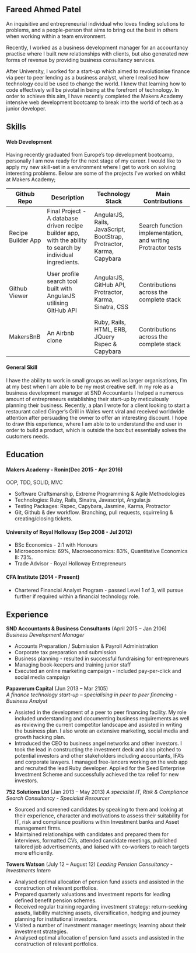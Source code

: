 ## Fareed Ahmed Patel

An inquisitive and entrepreneurial individual who loves finding solutions to problems, and a people-person that aims to bring out the best in others when working within a team environment.

Recently, I worked as a business development manager for an accountancy practise where I built new relationships with clients, but also generated new forms of revenue by providing business consultancy services.

After University, I worked for a start-up which aimed to revolutionise finance via peer to peer lending as a business analyst, where I realised how technology could be used to change the world. I knew that learning how to code effectively will be pivotal in being at the forefront of technology. In order to achieve this aim, I have recently completed the Makers Academy intensive web development bootcamp to break into the world of tech as a junior developer.

## Skills

#### Web Development

Having recently graduated from Europe’s top development bootcamp, personally I am now ready for the next stage of my career. I would like to apply my new skill-set in a environment where I get to work on solving interesting problems. Below are some of the projects I’ve worked on whilst at Makers Academy;


| **Github Repo**       | **Description**          | **Technology Stack**     | **Main Contributions**     |
| --------------------- | ------------------------ | ------------------------ | -------------------------- |
|Recipe Builder App     |Final Project - A database driven recipe builder app, with the ability to search by individual ingredients. |AngularJS, Rails, JavaScript, BootStrap, Protractor, Karma, Capybara|Search function implementation, and writing Protractor tests|
|						|                          |                          |							   |
|Github Viewer|User profile search tool built with AngularJS utilising GitHub API|AngularJS, GitHub API, Protractor, Karma, Sinatra, CSS|Contributions across the complete stack|
|						|                          |                          |							   |
|MakersBnB|An Airbnb clone|Ruby, Rails, HTML, ERB, JQuery Rspec & Capybara|Contributions across the complete stack|




#### General Skill

I have the ability to work in small groups as well as larger organisations, I’m at my best when I am able to be my most creative self. In my role as a business development manager at SND Accountants I helped a numerous amount of entrepreneurs establishing their start-up by meticulously planning their business. Recently, a plan I wrote for a client looking to start a restaurant called Ginger’s Grill in Wales went viral and received worldwide attention after persuading the owner to offer an interesting discount. I hope to draw this experience, where I am able to to understand the end user in order to build a product, which is outside the box but essentially solves the customers needs. 

## Education

#### Makers Academy  - Ronin(Dec 2015 - Apr 2016)

OOP, TDD, SOLID, MVC
- Software Craftsmanship, Extreme Programming & Agile Methodologies
- Technologies: Ruby, Rails, Sinatra, Javascript, Angular.js
- Testing Packages: Rspec, Capybara, Jasmine, Karma, Protractor
- Git, Github & dev workflow. Branching, pull requests, squirreling & creating/closing tickets.

#### University of Royal Holloway (Sep 2008 - Jul 2012)

- BSc Economics - 2:1 with Honours
- Microeconomics: 69%, Macroeconomics: 83%, Quantitative Economics II: 73%.
- Trade Advisor - Royal Holloway Entrepreneurs

#### CFA Institute  (2014 - Present)
- Chartered Financial Analyst Program - passed Level 1 of 3, will pursue further if required within a financial technology role.


## Experience

**SND Accountants & Business Consultants** (April 2015 – Jan 2106)    
*Business Development Manager*
 - Accounts Preparation / Submission & Payroll Administration
 - Corporate tax preparation and submission
 - Business planning - resulted in successful fundraising for entrepreneurs
 - Managing book-keepers and training junior staff
 - Executed an online marketing campaign - included pay-per-click and social media campaign 

**Papaverum Capital** (Jun 2013 – Mar 2105)   
*A finance technology start-up – specialising in peer to peer financing* - *Business Analyst*  
- Assisted in the development of a peer to peer financing facility.  My role included understanding and documenting business requirements as well as reviewing the current competitor landscape and assisted in writing the business plan. I also wrote an extensive marketing, social media and growth hacking plan. 
- Introduced the CEO to business angel networks and other investors. I took the lead in constructing the investment deck and also pitched to potential investors and other stakeholders including accountants, IFA’s and corporate lawyers. I managed free-lancers working on the web app and recruited the lead Ruby developer. Applied for the Seed Enterprise Investment Scheme and successfully achieved the tax relief for new investors. 

**752 Solutions Ltd** (Jan 2013 – May 2013)
*A specialist IT, Risk & Compliance Search Consultancy* - *Specialist Resourcer*
- Sourced and screened candidates by speaking to them and looking at their experience, character and motivations to assess their suitability for IT, risk and compliance positions within Investment banks and Asset management firms.
- Maintained relationships with candidates and prepared them for interviews, formatted CVs, attended candidate meetings, published tailored job advertisements, and liaised with co-workers to reach targets more efficiently.

**Towers Watson** (July 12 – August 12) 
*Leading Pension Consultancy* - *Investments Intern*
- Analysed optimal allocation of pension fund assets and assisted in the construction of relevant portfolios.
- Prepared quarterly valuations and investment reports for leading defined benefit pension schemes.
- Received regular training regarding investment strategy: return-seeking assets, liability matching     assets, diversification, hedging and journey planning for institutional investors.
- Visited a number of investment manager meetings; learning about their investment strategies.
- Analysed optimal allocation of pension fund assets and assisted in the construction of relevant portfolios.



